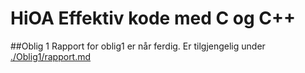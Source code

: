 HiOA Effektiv kode med C og C++
=================================
##Oblig 1
Rapport for oblig1 er når ferdig. Er tilgjengelig under [./Oblig1/rapport.md](./Oblig1/rapport.md)
